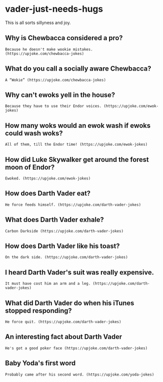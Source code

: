 # vader-just-needs-hugs

This is all sorts sillyness and joy.

## Why is Chewbacca considered a pro?
    Because he doesn't make wookie mistakes. (https://upjoke.com/chewbacca-jokes)

## What do you call a socially aware Chewbacca?
    A “Wokie” (https://upjoke.com/chewbacca-jokes)

## Why can't ewoks yell in the house?
    Because they have to use their Endor voices. (https://upjoke.com/ewok-jokes)
    
## How many woks would an ewok wash if ewoks could wash woks?
    All of them, till the Endor time! (https://upjoke.com/ewok-jokes)

## How did Luke Skywalker get around the forest moon of Endor?
    Ewoked. (https://upjoke.com/ewok-jokes)

## How does Darth Vader eat?
    He force feeds himself. (https://upjoke.com/darth-vader-jokes)
    
## What does Darth Vader exhale?
    Carbon Darkside (https://upjoke.com/darth-vader-jokes)

## How does Darth Vader like his toast?
    On the dark side. (https://upjoke.com/darth-vader-jokes)
    
## I heard Darth Vader's suit was really expensive.
    It must have cost him an arm and a leg. (https://upjoke.com/darth-vader-jokes)
    
## What did Darth Vader do when his iTunes stopped responding?
    He force quit. (https://upjoke.com/darth-vader-jokes)
    
## An interesting fact about Darth Vader
    He's got a good poker face (https://upjoke.com/darth-vader-jokes)
    
## Baby Yoda's first word
    Probably came after his second word. (https://upjoke.com/yoda-jokes)
